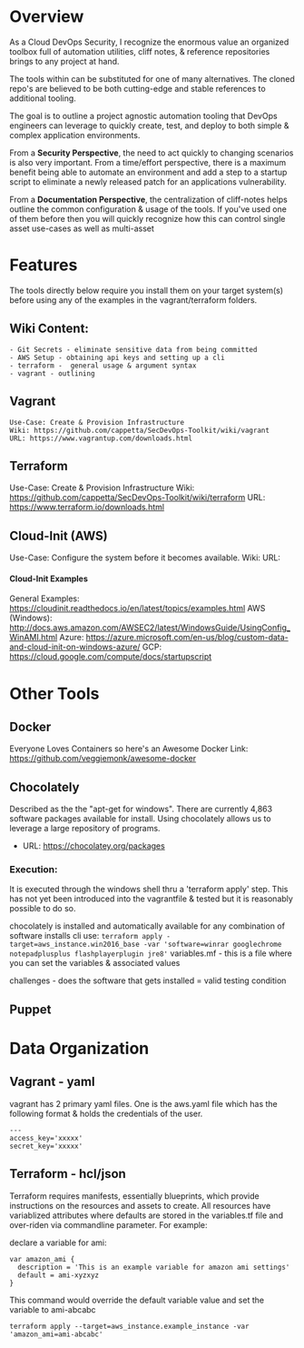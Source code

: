 # Overview

As a Cloud DevOps Security, I recognize the enormous value an organized
 toolbox full of automation utilities, cliff notes, & reference 
 repositories brings to any project at hand.

The tools within can be substituted for one of many alternatives. The 
cloned repo's are believed to be both cutting-edge and stable references
to additional tooling.

The goal is to outline a project agnostic automation tooling that
DevOps engineers can leverage to quickly create, test, and deploy to 
both simple & complex application environments. 

From a **Security Perspective**, the need to act quickly to changing scenarios 
is also very important.  From a time/effort perspective, there is a maximum
benefit being able to automate an environment and add a step to a startup
script to eliminate a newly released patch for an applications 
vulnerability.  

From a **Documentation Perspective**, the centralization of cliff-notes helps outline the common configuration 
& usage of the tools.  If you've used one of them before then you will 
quickly recognize how this can control single asset use-cases as well as
multi-asset

# Features
The tools directly below require you install them on your target system(s)
before using any of the examples in the vagrant/terraform folders.
## Wiki Content: 
    - Git Secrets - eliminate sensitive data from being committed
    - AWS Setup - obtaining api keys and setting up a cli
    - terraform -  general usage & argument syntax
    - vagrant - outlining
    
## Vagrant 
    Use-Case: Create & Provision Infrastructure
    Wiki: https://github.com/cappetta/SecDevOps-Toolkit/wiki/vagrant
    URL: https://www.vagrantup.com/downloads.html

## Terraform
Use-Case: Create & Provision Infrastructure
Wiki: https://github.com/cappetta/SecDevOps-Toolkit/wiki/terraform
URL: https://www.terraform.io/downloads.html

## Cloud-Init (AWS)
Use-Case: Configure the system before it becomes available.
Wiki: 
URL: 

#### Cloud-Init Examples
General Examples: https://cloudinit.readthedocs.io/en/latest/topics/examples.html
AWS (Windows): http://docs.aws.amazon.com/AWSEC2/latest/WindowsGuide/UsingConfig_WinAMI.html 
Azure: https://azure.microsoft.com/en-us/blog/custom-data-and-cloud-init-on-windows-azure/
GCP: https://cloud.google.com/compute/docs/startupscript
    
# Other Tools
## Docker
Everyone Loves Containers so here's an Awesome Docker Link: 
https://github.com/veggiemonk/awesome-docker


## Chocolately  
Described as the the "apt-get for windows".  There are currently 4,863 
software packages available for install.  Using chocolately allows us to
leverage a large repository of programs.  

* URL: https://chocolatey.org/packages



### Execution:
It is executed through the windows shell thru a 'terraform apply' step. 
This has not yet been introduced into the vagrantfile & tested but it is
reasonably possible to do so.
 

chocolately is installed and automatically available for any combination of software installs
cli use: ```terraform apply -target=aws_instance.win2016_base -var 'software=winrar googlechrome notepadplusplus flashplayerplugin jre8'```
variables.mf - this is a file where you can set the variables & associated values


challenges - does the software that gets installed = valid testing condition

## Puppet


# Data Organization

## Vagrant - yaml

vagrant has 2 primary yaml files.  One is the aws.yaml file which has the following format & holds the credentials of the user.
```
---
access_key='xxxxx'
secret_key='xxxxx'
```

## Terraform - hcl/json 
Terraform requires manifests, essentially blueprints, which provide instructions on the resources and assets to create.  All resources have variablized attributes where defaults are stored in the variables.tf file and over-riden via commandline parameter.  For example:

declare a variable for ami:
```
var amazon_ami {
  description = 'This is an example variable for amazon ami settings'
  default = ami-xyzxyz
}
```

This command would override the default variable value and set the variable to ami-abcabc
```
terraform apply --target=aws_instance.example_instance -var 'amazon_ami=ami-abcabc'
```
